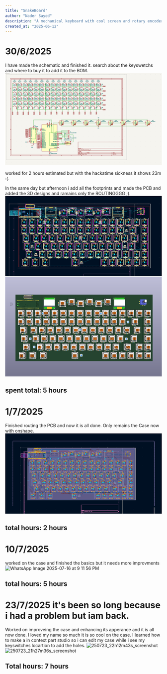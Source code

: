 ```yaml
---
title: "SnakeBoard"
author: "Nader Sayed"
description: "A mechanical keyboard with cool screen and rotary encoders and more..."
created_at: "2025-06-12"
---
```

# 30/6/2025
I have made the schematic and finished it. search about the keyswetchs and where to buy it to add it to the BOM.
![alt text](image.png)

worked for 2 hours estimated but with the hackatime sickness it shows 23m :(.

In the same day but afternoon i add all the footprints and made the PCB and added the 3D designs and ramains only the ROUTINGGGG ;).
![alt text](image-1.png)
![alt text](image-2.png)
## spent total: 5 hours
# 1/7/2025
Finished routing the PCB and now it is all done. Only remains the Case now with onshape.
![alt text](image-3.png)
## total hours: 2 hours
# 10/7/2025
worked on the case and finished the basics but it needs more improvments
![WhatsApp Image 2025-07-16 at 9 11 56 PM](https://github.com/user-attachments/assets/4a1ffa5b-3ac1-40e2-a24e-49b88b8110d9)
## total hours: 5 hours
# 23/7/2025 it's been so long because i had a problem but iam back.
Worked on improveing the case and enhancing its apperance and it is all now done.
I loved my name so much it is so cool on the case. I learned how to make a in context part studio so i can edit my case while i see my keyswitches locartion to add the holes.
<img width="856" height="798" alt="250723_22h12m43s_screenshot" src="https://github.com/user-attachments/assets/2f88c2f2-9bbf-4440-bffa-6925b3c1494f" />
<img width="1119" height="933" alt="250723_21h27m36s_screenshot" src="https://github.com/user-attachments/assets/26036f8b-289c-4940-b86c-3344602099d2" />
## Total hours: 7 hours
